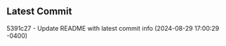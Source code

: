 
## Latest Commit
5391c27 - Update README with latest commit info (2024-08-29 17:00:29 -0400) <Yunxi-Zhou>
